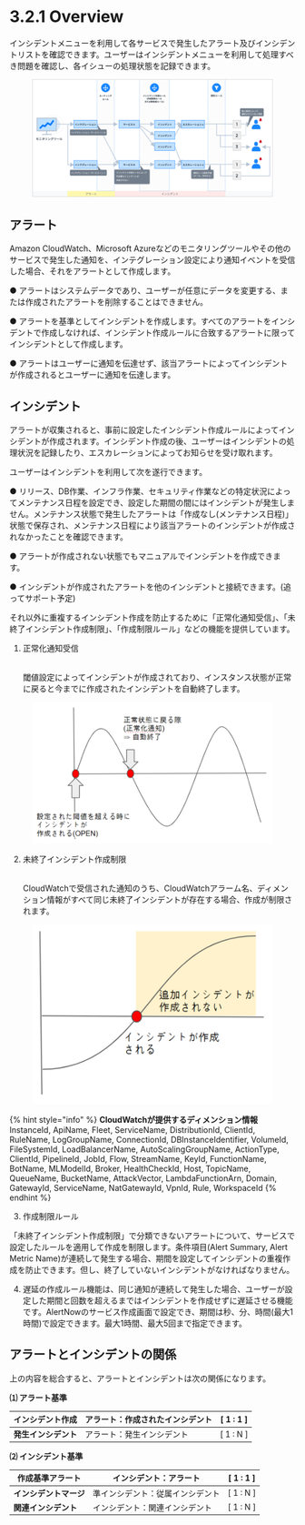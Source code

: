 # 3.2.1 Overview

インシデントメニューを利用して各サービスで発生したアラート及びインシデントリストを確認できます。ユーザーはインシデントメニューを利用して処理すべき問題を確認し、各イシューの処理状態を記録できます。

<figure><img src="../../.gitbook/assets/image (287).png" alt=""><figcaption></figcaption></figure>



## **アラート**

Amazon CloudWatch、Microsoft Azureなどのモニタリングツールやその他のサービスで発生した通知を、インテグレーション設定により通知イベントを受信した場合、それをアラートとして作成します。

●    アラートはシステムデータであり、ユーザーが任意にデータを変更する、または作成されたアラートを削除することはできません。

●    アラートを基準としてインシデントを作成します。すべてのアラートをインシデントで作成しなければ、インシデント作成ルールに合致するアラートに限ってインシデントとして作成します。

●    アラートはユーザーに通知を伝達せず、該当アラートによってインシデントが作成されるとユーザーに通知を伝達します。



## **インシデント**

アラートが収集されると、事前に設定したインシデント作成ルールによってインシデントが作成されます。インシデント作成の後、ユーザーはインシデントの処理状況を記録したり、エスカレーションによってお知らせを受け取れます。



ユーザーはインシデントを利用して次を遂行できます。



●    リリース、DB作業、インフラ作業、セキュリティ作業などの特定状況によってメンテナンス日程を設定でき、設定した期間の間にはインシデントが発生しません。メンテナンス状態で発生したアラートは「作成なし(メンテナンス日程)」状態で保存され、メンテナンス日程により該当アラートのインシデントが作成されなかったことを確認できます。

●    アラートが作成されない状態でもマニュアルでインシデントを作成できます。

●    インシデントが作成されたアラートを他のインシデントと接続できます。(追ってサポート予定)

それ以外に重複するインシデント作成を防止するために「正常化通知受信」、「未終了インシデント作成制限」、「作成制限ルール」などの機能を提供しています。



1.  正常化通知受信

    \
    閾値設定によってインシデントが作成されており、インスタンス状態が正常に戻ると今までに作成されたインシデントを自動終了します。

<figure><img src="../../.gitbook/assets/image (288).png" alt=""><figcaption></figcaption></figure>



2.  未終了インシデント作成制限

    \
    CloudWatchで受信された通知のうち、CloudWatchアラーム名、ディメンション情報がすべて同じ未終了インシデントが存在する場合、作成が制限されます。

<figure><img src="../../.gitbook/assets/image (289).png" alt=""><figcaption></figcaption></figure>



{% hint style="info" %}
**CloudWatchが提供するディメンション情報**\
InstanceId, ApiName, Fleet, ServiceName, DistributionId, ClientId, RuleName, LogGroupName, ConnectionId, DBInstanceIdentifier, VolumeId, FileSystemId, LoadBalancerName, AutoScalingGroupName, ActionType, ClientId, PipelineId, JobId, Flow, StreamName, KeyId, FunctionName, BotName, MLModelId, Broker, HealthCheckId, Host, TopicName, QueueName, BucketName, AttackVector, LambdaFunctionArn, Domain, GatewayId, ServiceName, NatGatewayId, VpnId, Rule, WorkspaceId
{% endhint %}



3. 作成制限ルール

「未終了インシデント作成制限」で分類できないアラートについて、サービスで設定したルールを適用して作成を制限します。条件項目(Alert Summary, Alert Metric Name)が連続して発生する場合、期間を設定してインシデントの重複作成を防止できます。但し、終了していないインシデントがなければなりません。



4. 遅延の作成ルール機能は、同じ通知が連続して発生した場合、ユーザーが設定した期間と回数を超えるまではインシデントを作成せずに遅延させる機能です。AlertNowのサービス作成画面で設定でき、期間は秒、分、時間(最大1時間)で設定できます。最大1時間、最大5回まで指定できます。



## **アラートとインシデントの関係**

上の内容を総合すると、アラートとインシデントは次の関係になります。



**⑴ アラート基準**

| **インシデント作成** | アラート：作成されたインシデント | \[ 1 : 1 ] |
| ------------ | ---------------- | ---------- |
| **発生インシデント** | アラート：発生インシデント    | \[ 1 : N ] |



**⑵ インシデント基準**

| **作成基準アラート**  | インシデント：アラート      | \[ 1 : 1 ] |
| ------------- | ---------------- | ---------- |
| **インシデントマージ** | 準インシデント：従属インシデント | \[ 1 : N ] |
| **関連インシデント**  | インシデント：関連インシデント  | \[ 1 : N ] |

